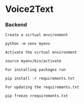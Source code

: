 # Voice2Text

### Backend

```
Create a virtual environment

python -m venv myenv
```

```
Activate the virtual environment

source myenv/bin/activate
```

```
For installing packages run

pip install -r requirements.txt
```

```
For updating the requirements.txt

pip freeze >requirements.txt
```
